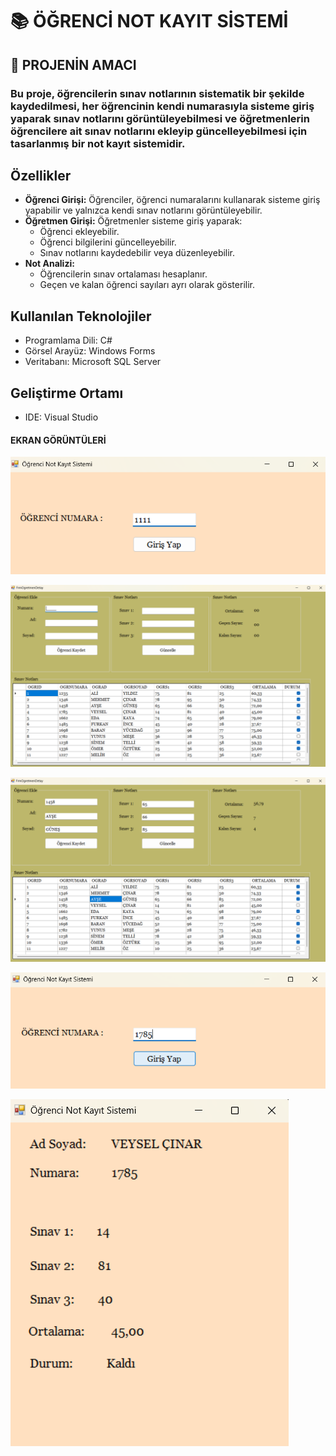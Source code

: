 # 📚 ÖĞRENCİ NOT KAYIT SİSTEMİ
## 📝 PROJENİN AMACI
### Bu proje, öğrencilerin sınav notlarının sistematik bir şekilde kaydedilmesi, her öğrencinin kendi numarasıyla sisteme giriş yaparak sınav notlarını görüntüleyebilmesi ve öğretmenlerin öğrencilere ait sınav notlarını ekleyip güncelleyebilmesi için tasarlanmış bir not kayıt sistemidir.

<h2>Özellikler</h2>

<ul>
  <li>
    <strong>Öğrenci Girişi:</strong> Öğrenciler, öğrenci numaralarını kullanarak sisteme giriş yapabilir ve yalnızca kendi sınav notlarını görüntüleyebilir.
  </li>
  <li>
    <strong>Öğretmen Girişi:</strong> Öğretmenler sisteme giriş yaparak:
    <ul>
      <li>Öğrenci ekleyebilir.</li>
      <li>Öğrenci bilgilerini güncelleyebilir.</li>
      <li>Sınav notlarını kaydedebilir veya düzenleyebilir.</li>
    </ul>
  </li>
  <li>
    <strong>Not Analizi:</strong>
    <ul>
      <li>Öğrencilerin sınav ortalaması hesaplanır.</li>
      <li>Geçen ve kalan öğrenci sayıları ayrı olarak gösterilir.</li>
    </ul>
  </li>
</ul>

<h2>Kullanılan Teknolojiler</h2>
<ul>
  <li>Programlama Dili: C#</li>
  <li>Görsel Arayüz: Windows Forms</li>
  <li>Veritabanı: Microsoft SQL Server</li>
</ul>

<h2>Geliştirme Ortamı</h2>
<ul>
  <li>IDE: Visual Studio</li>
</ul>

#### EKRAN GÖRÜNTÜLERİ
![Form Giriş Resmi](FormGiris.png)


![Form Giriş Resmi](FormOgretmenDetay.png)


![Form Giriş Resmi](FrmOgretmenDetay2.png)


![Form Giriş Resmi](FormOgrenci.png)


![Form Giriş Resmi](FormOgrenciDetay2.png)
